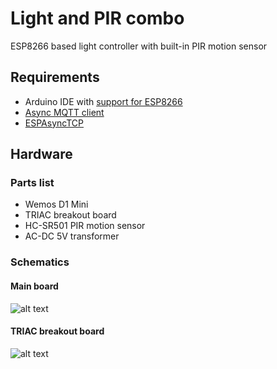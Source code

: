 # Light and PIR combo

ESP8266 based light controller with built-in PIR motion sensor

## Requirements
* Arduino IDE with [support for ESP8266](https://github.com/esp8266/Arduino)
* [Async MQTT client](https://github.com/marvinroger/async-mqtt-client)
* [ESPAsyncTCP](https://github.com/me-no-dev/ESPAsyncTCP)

## Hardware
### Parts list
* Wemos D1 Mini
* TRIAC breakout board
* HC-SR501 PIR motion sensor
* AC-DC 5V transformer

### Schematics
#### Main board
![alt text](https://moreillon.duckdns.org/projects/iot/images/light_pir_combo_schem.png)

#### TRIAC breakout board
![alt text](https://moreillon.duckdns.org/projects/iot/images/triac_breakout_schem.png)

